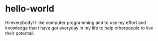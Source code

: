 # hello-world

Hi everybody!
  I like computer programming and to use my effort and knowledge that i have got everyday in my life to help otherpeople to live their potentail.
